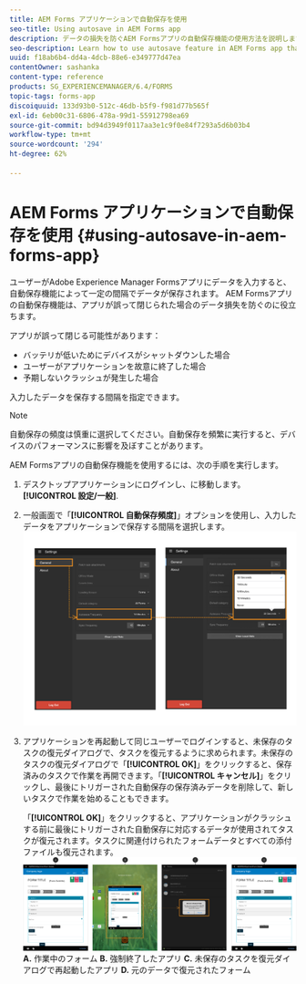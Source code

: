 ```yaml
---
title: AEM Forms アプリケーションで自動保存を使用
seo-title: Using autosave in AEM Forms app
description: データの損失を防ぐAEM Formsアプリの自動保存機能の使用方法を説明します。
seo-description: Learn how to use autosave feature in AEM Forms app that lets you avoid data loss.
uuid: f18ab6b4-dd4a-4dcb-88e6-e349777d47ea
contentOwner: sashanka
content-type: reference
products: SG_EXPERIENCEMANAGER/6.4/FORMS
topic-tags: forms-app
discoiquuid: 133d93b0-512c-46db-b5f9-f981d77b565f
exl-id: 6eb00c31-6806-478a-99d1-55912798ea69
source-git-commit: bd94d3949f0117aa3e1c9f0e84f7293a5d6b03b4
workflow-type: tm+mt
source-wordcount: '294'
ht-degree: 62%

---
```


# AEM Forms アプリケーションで自動保存を使用 {#using-autosave-in-aem-forms-app}

ユーザーがAdobe Experience Manager Formsアプリにデータを入力すると、自動保存機能によって一定の間隔でデータが保存されます。 AEM Formsアプリの自動保存機能は、アプリが誤って閉じられた場合のデータ損失を防ぐのに役立ちます。

アプリが誤って閉じる可能性があります：

* バッテリが低いためにデバイスがシャットダウンした場合
* ユーザーがアプリケーションを故意に終了した場合
* 予期しないクラッシュが発生した場合

入力したデータを保存する間隔を指定できます。

>[!NOTE]
>
>自動保存の頻度は慎重に選択してください。自動保存を頻繁に実行すると、デバイスのパフォーマンスに影響を及ぼすことがあります。

AEM Formsアプリの自動保存機能を使用するには、次の手順を実行します。

1. デスクトップアプリケーションにログインし、に移動します。 **[!UICONTROL 設定/一般]**.
1. 一般画面で「**[!UICONTROL 自動保存頻度]**」オプションを使用し、入力したデータをアプリケーションで保存する間隔を選択します。
   [ ![自動保存頻度の設定](assets/using-autosave-freq-07.png)](assets/using-autosave-freq-07-1.png)

1. アプリケーションを再起動して同じユーザーでログインすると、未保存のタスクの復元ダイアログで、タスクを復元するように求められます。未保存のタスクの復元ダイアログで「**[!UICONTROL OK]**」をクリックすると、保存済みのタスクで作業を再開できます。「**[!UICONTROL キャンセル]**」をクリックし、最後にトリガーされた自動保存の保存済みデータを削除して、新しいタスクで作業を始めることもできます。

   「**[!UICONTROL OK]**」をクリックすると、アプリケーションがクラッシュする前に最後にトリガーされた自動保存に対応するデータが使用されてタスクが復元されます。タスクに関連付けられたフォームデータとすべての添付ファイルも復元されます。
   [ ![タスクの復元&#x200B;](assets/autosave-flow.png)](assets/using-autosave-freq-06.png)**A.** 作業中のフォーム **B.** 強制終了したアプリ **C.** 未保存のタスクを復元ダイアログで再起動したアプリ **D.** 元のデータで復元されたフォーム
